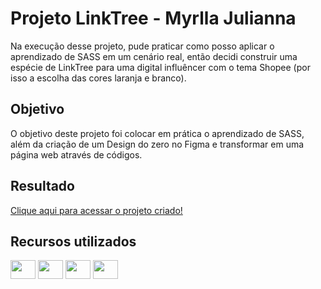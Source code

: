 <h1>Projeto LinkTree - Myrlla Julianna</h1>
<p>Na execução desse projeto, pude praticar como posso aplicar o aprendizado de SASS em um cenário real, então decidi construir uma espécie de LinkTree para uma digital influêncer com o tema Shopee (por isso a escolha das cores laranja e branco).</p>
<h2>Objetivo</h2>
<p>O objetivo deste projeto foi colocar em prática o aprendizado de SASS, além da criação de um Design do zero no Figma e transformar em uma página web através de códigos.</p>
<h2>Resultado</h2>
<a href="https://ghedyvan.github.io/myrllaltk/" target="_blank">Clique aqui para acessar o projeto criado!</a>
<h2>Recursos utilizados</h2>
<div style="display: inline_block">
<img align="center"  height="30" width="40" src="https://cdn.jsdelivr.net/gh/devicons/devicon/icons/html5/html5-original-wordmark.svg"/>
<img align="center"  height="30" width="40" src="https://cdn.jsdelivr.net/gh/devicons/devicon/icons/css3/css3-plain-wordmark.svg" />
<img align="center"  height="30" width="40" src="https://cdn.jsdelivr.net/gh/devicons/devicon/icons/sass/sass-original.svg" />
<img align="center"  height="30" width="40" src="https://cdn.jsdelivr.net/gh/devicons/devicon/icons/javascript/javascript-original.svg" />
          
</div>